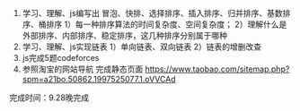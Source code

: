 1. 学习、理解、js编写出 冒泡、快排、选择排序、插入排序、归并排序、基数排序、桶排序
   1）每一种排序算法的时间复杂度、空间复杂度；
   2）理解什么是外部排序、内部排序、稳定排序，这几种排序分别属于哪种
2. 学习、理解、js实现链表
   1）单向链表、双向链表
   2）链表的增删改查
3. js完成5题codeforces
4. 参照淘宝的网站导航 完成静态页面   https://www.taobao.com/sitemap.php?spm=a21bo.50862.1997525077.1.oVVCAd

完成时间：9.28晚完成
